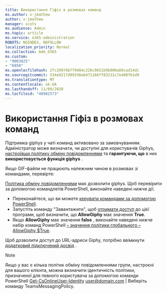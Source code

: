 ```yaml
---
title: Використання Гіфіз в розмовах команд
ms.author: v-jmathew
author: v-jmathew
manager: scotv
ms.audience: Admin
ms.topic: article
ms.service: o365-administration
ROBOTS: NOINDEX, NOFOLLOW
localization_priority: Normal
ms.collection: Adm_O365
ms.custom:
- "9003825"
- "6850"
ms.openlocfilehash: 2fc29974bff9484c226c9651b9b000a89cad14dc
ms.sourcegitcommit: 534e9217d99336eb471166ff83231c7e408fb1d9
ms.translationtype: MT
ms.contentlocale: uk-UA
ms.lasthandoff: 11/09/2020
ms.locfileid: "48982573"
---
```

# <a name="using-giphys-in-teams-conversations"></a>Використання Гіфіз в розмовах команд

Підтримка giphys у чаті команд активовано за замовчуванням. Адміністратор може визначати, чи доступні для користувачів Giphys, [настроївши політику обміну повідомленнями](https://docs.microsoft.com/microsoftteams/messaging-policies-in-teams#messaging-policy-settings) та **гарантуючи, що** в них **використовується функція giphys** .

Якщо GIF-файли не працюють належним чином в розмовах зі командами, перевірте:

[Політика обміну повідомленнями](https://docs.microsoft.com/microsoftteams/messaging-policies-in-teams) має дозволити giphys. Щоб перевірити за допомогою командлетів PowerShell, виконайте наведені нижче дії.

- Переконайтеся, що ви можете [керувати командами за допомогою PowerShell](https://docs.microsoft.com/microsoftteams/teams-powershell-overview?view=o365-worldwide#manage-teams-with-powershell).
- Запустіть команду "Завантажити", щоб [отримати доступ](https://docs.microsoft.com/powershell/module/skype/get-csteamsmessagingpolicy?view=skype-ps) до цієї програми, щоб визначити, що **AllowGiphy** має значення **True**.
- Якщо **AllowGiphy** має значення **false** , виконайте наведені нижче набір команд PowerShell [– значення політики глобального – AllowGiphy $True](https://docs.microsoft.com/powershell/module/skype/set-csteamsmessagingpolicy?view=skype-ps).

Щоб дозволити доступ до URL-адреси Giphy, потрібно ввімкнути [додатковий підключений досвід](https://docs.microsoft.com/deployoffice/privacy/optional-connected-experiences) .

> [!NOTE]
> Якщо у вас є кілька політик обміну повідомленнями групи, настроєні для вашого клієнта, можна визначити ідентичність політики, призначеної для певного користувача за допомогою команди PowerShell [Get-CsOnlineUser-Identity](https://docs.microsoft.com/powershell/module/skype/get-csonlineuser?view=skype-ps) <user@domain.com> | Виберіть команду TeamsMessagingPolicy.
